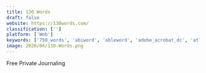 ```yaml
---
title: 130 Words
draft: false 
website: https://130words.com/
classification: ['']
platform: ['Web']
keywords: ['750_words', 'abiword', 'ableword', 'adobe_acrobat_dc', 'atlantis_word_processor', 'bean', 'daypage', 'focuswriter', 'journey', 'ompad', 'pdfelement', 'pdfsam', 'penzu', 'scrivener', 'stackedit', 'swift_publisher', 'textmaker', 'typora', 'word_online', 'writeroom', 'zenwriter', 'ywriter']
image: 2020/04/130-Words.png
---
```

Free Private Journaling